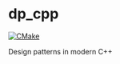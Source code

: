 # dp_cpp
[![CMake](https://github.com/HemaZ/dp_cpp/actions/workflows/cmake.yml/badge.svg)](https://github.com/HemaZ/dp_cpp/actions/workflows/cmake.yml)

Design patterns in modern C++
